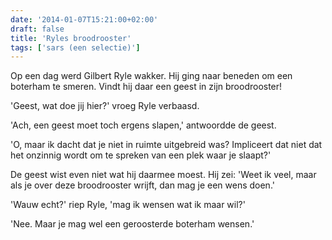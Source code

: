 ```yaml
---
date: '2014-01-07T15:21:00+02:00'
draft: false
title: 'Ryles broodrooster'
tags: ['sars (een selectie)']
---
```


Op een dag werd Gilbert Ryle wakker. Hij ging naar beneden om een boterham te smeren. Vindt hij daar een geest in zijn broodrooster!  

'Geest, wat doe jij hier?' vroeg Ryle verbaasd. 

'Ach, een geest moet toch ergens slapen,' antwoordde de geest. 

'O, maar ik dacht dat je niet in ruimte uitgebreid was? Impliceert dat niet dat het onzinnig wordt om te spreken van een plek waar je slaapt?' 

De geest wist even niet wat hij daarmee moest. Hij zei: 'Weet ik veel, maar als je over deze broodrooster wrijft, dan mag je een wens doen.' 

'Wauw echt?' riep Ryle, 'mag ik wensen wat ik maar wil?' 

'Nee. Maar je mag wel een geroosterde boterham wensen.' 